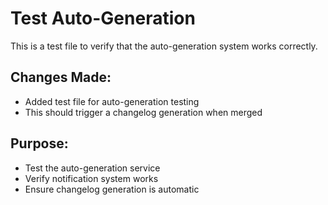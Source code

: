 # Test Auto-Generation

This is a test file to verify that the auto-generation system works correctly.

## Changes Made:
- Added test file for auto-generation testing
- This should trigger a changelog generation when merged

## Purpose:
- Test the auto-generation service
- Verify notification system works
- Ensure changelog generation is automatic 